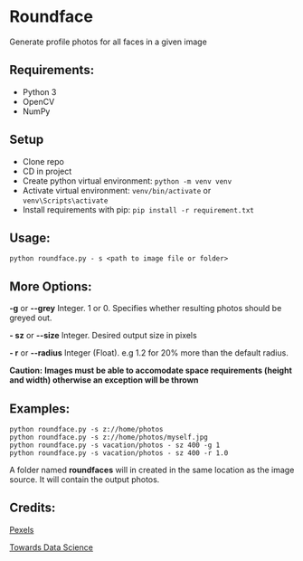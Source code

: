 # Roundface
Generate profile photos for all faces in a given image

## Requirements:
- Python 3
- OpenCV
- NumPy

## Setup
- Clone repo
- CD in project
- Create python virtual environment: `python -m venv venv`
- Activate virtual environment: `venv/bin/activate` or `venv\Scripts\activate`
- Install requirements with pip: `pip install -r requirement.txt`

## Usage:

`python roundface.py - s <path to image file or folder>`

## More Options:

**-g** or **--grey**  Integer. 1 or 0. Specifies whether resulting photos should be greyed out.

**- sz** or **--size**  Integer. Desired output size in pixels

**- r** or **--radius** Integer (Float). e.g 1.2 for 20% more than the default radius.

**Caution:** **Images must be able to accomodate space requirements (height and width) otherwise an exception will be thrown**


## Examples:

```
python roundface.py -s z://home/photos
python roundface.py -s z://home/photos/myself.jpg
python roundface.py -s vacation/photos - sz 400 -g 1
python roundface.py -s vacation/photos - sz 400 -r 1.0
```
A folder named **roundfaces** will in created in the same location as the image source. It will contain the output photos.

## Credits:
[Pexels](https://www.pexels.com/)

[Towards Data Science](https://towardsdatascience.com/extracting-faces-using-opencv-face-detection-neural-network-475c5cd0c260)